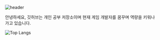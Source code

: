 ![header](https://capsule-render.vercel.app/api?type=waving&color=gradient&customColorList=0,2,2,5,30&text=Welcome%20to%20SeungHyun's%20GitHub%20👋&animation=twinkling&fontSize=35&fontAlignY=40&fontAlign=50&height=250)

안녕하세요, 깃허브는 개인 공부 저장소이며 현재 게임 개발자를 꿈꾸며 역량을 키워나가고 있습니다.

![Top Langs](https://github-readme-stats.vercel.app/api/top-langs/?username=strurao&layout=compact&theme=default)


